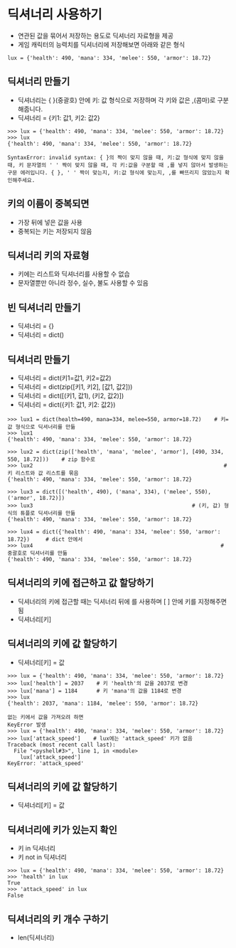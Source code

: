# 딕셔너리 사용하기
- 연관된 값을 묶어서 저장하는 용도로 딕셔너리 자료형을 제공
- 게임 캐릭터의 능력치를 딕셔너리에 저장해보면 아래와 같은 형식
```
lux = {'health': 490, 'mana': 334, 'melee': 550, 'armor': 18.72}
```
## 딕셔너리 만들기
- 딕셔너리는 { }(중괄호) 안에 키: 값 형식으로 저장하며 각 키와 값은 ,(콤마)로 구분해줍니다.
- 딕셔너리 = {키1: 값1, 키2: 값2}
```
>>> lux = {'health': 490, 'mana': 334, 'melee': 550, 'armor': 18.72}
>>> lux
{'health': 490, 'mana': 334, 'melee': 550, 'armor': 18.72}

SyntaxError: invalid syntax: { }의 짝이 맞지 않을 때, 키:값 형식에 맞지 않을 때, 키 문자열의 ' ' 짝이 맞지 않을 때, 각 키:값을 구분할 때 ,를 넣지 않아서 발생하는 구문 에러입니다. { }, ' ' 짝이 맞는지, 키:값 형식에 맞는지, ,를 빠뜨리지 않았는지 확인해주세요.
```

## 키의 이름이 중복되면
- 가장 뒤에 넣은 값을 사용
- 중복되는 키는 저장되지 않음

## 딕셔너리 키의 자료형
-  키에는 리스트와 딕셔너리를 사용할 수 없습
- 문자열뿐만 아니라 정수, 실수, 불도 사용할 수 있음

## 빈 딕셔너리 만들기
- 딕셔너리 = {}
- 딕셔너리 = dict()

## 딕셔너리 만들기
- 딕셔너리 = dict(키1=값1, 키2=값2)
- 딕셔너리 = dict(zip([키1, 키2], [값1, 값2]))
- 딕셔너리 = dict([(키1, 값1), (키2, 값2)])
- 딕셔너리 = dict({키1: 값1, 키2: 값2})

```
>>> lux1 = dict(health=490, mana=334, melee=550, armor=18.72)    # 키=값 형식으로 딕셔너리를 만듦
>>> lux1
{'health': 490, 'mana': 334, 'melee': 550, 'armor': 18.72}
```
```
>>> lux2 = dict(zip(['health', 'mana', 'melee', 'armor'], [490, 334, 550, 18.72]))    # zip 함수로
>>> lux2                                                            # 키 리스트와 값 리스트를 묶음
{'health': 490, 'mana': 334, 'melee': 550, 'armor': 18.72}
```
```
>>> lux3 = dict([('health', 490), ('mana', 334), ('melee', 550), ('armor', 18.72)])
>>> lux3                                                  # (키, 값) 형식의 튜플로 딕셔너리를 만듦
{'health': 490, 'mana': 334, 'melee': 550, 'armor': 18.72} 
```
```
>>> lux4 = dict({'health': 490, 'mana': 334, 'melee': 550, 'armor': 18.72})     # dict 안에서
>>> lux4                                                           # 중괄호로 딕셔너리를 만듦
{'health': 490, 'mana': 334, 'melee': 550, 'armor': 18.72}
```

## 딕셔너리의 키에 접근하고 값 할당하기
- 딕셔너리의 키에 접근할 때는 딕셔너리 뒤에 [ ](대괄호)를 사용하며 [ ] 안에 키를 지정해주면 됨
- 딕셔너리[키]

## 딕셔너리의 키에 값 할당하기
- 딕셔너리[키] = 값
```
>>> lux = {'health': 490, 'mana': 334, 'melee': 550, 'armor': 18.72}
>>> lux['health'] = 2037    # 키 'health'의 값을 2037로 변경
>>> lux['mana'] = 1184      # 키 'mana'의 값을 1184로 변경
>>> lux
{'health': 2037, 'mana': 1184, 'melee': 550, 'armor': 18.72}
```
```
없는 키에서 값을 가져오려 하면 
KeyError 발생
>>> lux = {'health': 490, 'mana': 334, 'melee': 550, 'armor': 18.72}
>>> lux['attack_speed']    # lux에는 'attack_speed' 키가 없음
Traceback (most recent call last):
  File "<pyshell#3>", line 1, in <module>
    lux['attack_speed']
KeyError: 'attack_speed'
```

## 딕셔너리의 키에 값 할당하기
- 딕셔너리[키] = 값


## 딕셔너리에 키가 있는지 확인
- 키 in 딕셔너리
- 키 not in 딕셔너리
```
>>> lux = {'health': 490, 'mana': 334, 'melee': 550, 'armor': 18.72}
>>> 'health' in lux
True
>>> 'attack_speed' in lux
False
```

## 딕셔너리의 키 개수 구하기
- len(딕셔너리)
